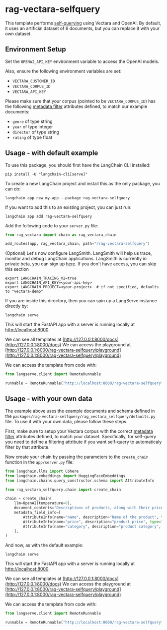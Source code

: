 
# rag-vectara-selfquery

This template performs [self-querying](https://python.langchain.com/docs/modules/data_connection/retrievers/self_query/) 
using Vectara and OpenAI. By default, it uses an artificial dataset of 6 documents, but you can replace it with your own dataset.

## Environment Setup

Set the `OPENAI_API_KEY` environment variable to access the OpenAI models.

Also, ensure the following environment variables are set:
* `VECTARA_CUSTOMER_ID`
* `VECTARA_CORPUS_ID`
* `VECTARA_API_KEY`

Please make sure that your corpus (pointed to be `VECTARA_CORPUS_ID`) has the following 
[metadata filter](https://docs.vectara.com/docs/learn/metadata-search-filtering/filter-overview) attributes defined, 
to match our example documents:
* `genre` of type string
* `year` of type integer
* `director` of type string
* `rating` of type float

## Usage - with default example

To use this package, you should first have the LangChain CLI installed:

```shell
pip install -U "langchain-cli[serve]"
```

To create a new LangChain project and install this as the only package, you can do:

```shell
langchain app new my-app --package rag-vectara-selfquery
```

If you want to add this to an existing project, you can just run:

```shell
langchain app add rag-vectara-selfquery
```

Add the following code to your `server.py` file:
```python
from rag_vectara import chain as rag_vectara_chain

add_routes(app, rag_vectara_chain, path="/rag-vectara-selfquery")
```

(Optional) Let's now configure LangSmith. 
LangSmith will help us trace, monitor and debug LangChain applications. 
LangSmith is currently in private beta, you can sign up [here](https://smith.langchain.com/). 
If you don't have access, you can skip this section


```shell
export LANGCHAIN_TRACING_V2=true
export LANGCHAIN_API_KEY=<your-api-key>
export LANGCHAIN_PROJECT=<your-project>  # if not specified, defaults to "vectara-demo"
```

If you are inside this directory, then you can spin up a LangServe instance directly by:

```shell
langchain serve
```

This will start the FastAPI app with a server is running locally at 
[http://localhost:8000](http://localhost:8000)

We can see all templates at [http://127.0.0.1:8000/docs](http://127.0.0.1:8000/docs)
We can access the playground at [http://127.0.0.1:8000/rag-vectara-selfquery/playground](http://127.0.0.1:8000/rag-vectara-selfquery/playground)  

We can access the template from code with:

```python
from langserve.client import RemoteRunnable

runnable = RemoteRunnable("http://localhost:8000/rag-vectara-selfquery")
```

## Usage - with your own data

The example above uses the example documents and schema defined in the `packages/rag-vectara-selfquery/rag_vectara_selfquery/defaults.py` file.
To use it with your own data, please follow these steps.

First, make sure to setup your Vectara corpus with the correct 
[metadata filter](https://docs.vectara.com/docs/learn/metadata-search-filtering/filter-overview) attributes defined,
to match your dataset. Specifically, for self-query you need to define a filtering attribute if you want
self-query to automaticaly filter by that attribute. 

Now create your chain by passing the parameters to the `create_chain` function in the `app/server.py` file:

```python
from langchain.llms import Cohere
from langchain.embeddings import HuggingFaceEmbeddings
from langchain.chains.query_constructor.schema import AttributeInfo

from rag_vectara_selfquery.chain import create_chain

chain = create_chain(
    llm=OpenAI(temperature=0),
    document_contents="Descriptions of products, along with their prices and categories.",
    metadata_field_info=[
        AttributeInfo(name="name", description="Name of the product", type="string"),
        AttributeInfo(name="price", description="product price", type="float"),
        AttributeInfo(name="category", description="product category", type="string")
    ],
)
```

And now, as with the default example:

```shell
langchain serve
```

This will start the FastAPI app with a server is running locally at 
[http://localhost:8000](http://localhost:8000)

We can see all templates at [http://127.0.0.1:8000/docs](http://127.0.0.1:8000/docs)
We can access the playground at [http://127.0.0.1:8000/rag-vectara-selfquery/playground](http://127.0.0.1:8000/rag-vectara-selfquery/playground)  

We can access the template from code with:

```python
from langserve.client import RemoteRunnable

runnable = RemoteRunnable("http://localhost:8000/rag-vectara-selfquery")
```




